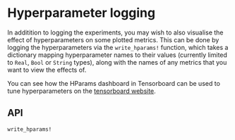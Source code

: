 # Hyperparameter logging

In additition to logging the experiments, you may wish to also visualise the effect of hyperparameters on some plotted metrics. This can be done by logging the hyperparameters via the `write_hparams!` function, which takes a dictionary mapping hyperparameter names to their values (currently limited to `Real`, `Bool` or `String` types), along with the names of any metrics that you want to view the effects of. 

You can see how the HParams dashboard in Tensorboard can be used to tune hyperparameters on the [tensorboard website](https://www.tensorflow.org/tensorboard/hyperparameter_tuning_with_hparams).

## API
```@docs
write_hparams!
```
